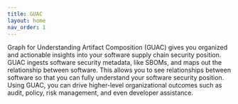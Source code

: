 ```yaml
---
title: GUAC
layout: home
nav_order: 1
---
```


Graph for Understanding Artifact Composition (GUAC) gives you organized and actionable insights into your software supply chain security position. GUAC ingests software security metadata, like SBOMs, and maps out the relationship between software. This allows you to see relationships between software so that you can fully understand your software security position. Using GUAC, you can drive higher-level organizational outcomes such as audit, policy, risk management, and even developer assistance.

